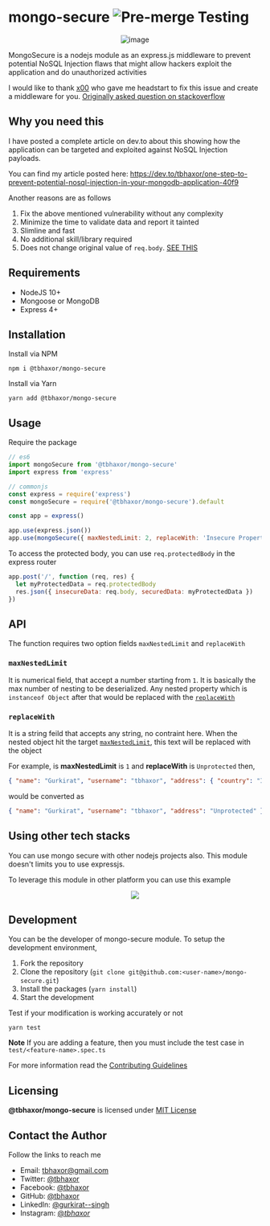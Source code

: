 # mongo-secure ![Pre-merge Testing](https://github.com/tbhaxor/mongo-secure/workflows/Pre-merge%20Testing/badge.svg)

<p style="text-align: center">
  <img src="https://i.ibb.co/HdV3SLS/image.png" alt="image" border="0">
</p>

MongoSecure is a nodejs module as an express.js middleware to prevent potential NoSQL Injection flaws that might allow hackers exploit the application and do unauthorized activities

I would like to thank [x00](https://stackoverflow.com/users/12610347/x00) who gave me headstart to fix this issue and create a middleware for you. [Originally asked question on stackoverflow](https://stackoverflow.com/questions/59394484/expressjs-set-the-depth-of-json-parsing)

## Why you need this

I have posted a complete article on dev.to about this showing how the application can be targeted and exploited against NoSQL Injection payloads.

You can find my article posted here: https://dev.to/tbhaxor/one-step-to-prevent-potential-nosql-injection-in-your-mongodb-application-40f9

Another reasons are as follows

1. Fix the above mentioned vulnerability without any complexity
2. Minimize the time to validate data and report it tainted
3. Slimline and fast
4. No additional skill/library required
5. Does not change original value of `req.body`. [SEE THIS](#usage)

## Requirements

- NodeJS 10+
- Mongoose or MongoDB
- Express 4+

## Installation

Install via NPM

```
npm i @tbhaxor/mongo-secure
```

Install via Yarn

```
yarn add @tbhaxor/mongo-secure
```

## Usage

Require the package

```js
// es6
import mongoSecure from '@tbhaxor/mongo-secure'
import express from 'express'

// commonjs
const express = require('express')
const mongoSecure = require('@tbhaxor/mongo-secure').default

const app = express()

app.use(express.json())
app.use(mongoSecure({ maxNestedLimit: 2, replaceWith: 'Insecure Property Detected' })) // use it after `express.json` middleware
```

To access the protected body, you can use `req.protectedBody` in the express router

```js
app.post('/', function (req, res) {
  let myProtectedData = req.protectedBody
  res.json({ insecureData: req.body, securedData: myProtectedData })
})
```

## API

The function requires two option fields `maxNestedLimit` and `replaceWith`

### `maxNestedLimit`

It is numerical field, that accept a number starting from `1`. It is basically the max number of nesting to be deserialized. Any nested property which is `instanceof Object` after that would be replaced with the [`replaceWith`](#replacewith)

### `replaceWith`

It is a string feild that accepts any string, no contraint here. When the nested object hit the target [`maxNestedLimit`](#maxnestedlimit), this text will be replaced with the object

For example, is **maxNestedLimit** is `1` and **replaceWith** is `Unprotected` then,

```json
{ "name": "Gurkirat", "username": "tbhaxor", "address": { "country": "India", "location": "New Delhi" } }
```

would be converted as

```json
{ "name": "Gurkirat", "username": "tbhaxor", "address": "Unprotected" }
```

## Using other tech stacks

You can use mongo secure with other nodejs projects also. This module doesn't limits you to use expressjs.

To leverage this module in other platform you can use this example

<p style="text-align: center">
  <img src="https://i.ibb.co/SnDXgY3/image.png" />
</p>

## Development

You can be the developer of mongo-secure module. To setup the development environment,

1. Fork the repository
2. Clone the repository (`git clone git@github.com:<user-name>/mongo-secure.git`)
3. Install the packages (`yarn install`)
4. Start the development

Test if your modification is working accurately or not

```
yarn test
```

**Note** If you are adding a feature, then you must include the test case in `test/<feature-name>.spec.ts`

For more information read the [Contributing Guidelines](https://github.com/tbhaxor/mongo-secure/blob/main/CONTRIBUTING.md)

## Licensing

**@tbhaxor/mongo-secure** is licensed under [MIT License](https://github.com/tbhaxor/mongo-secure/blob/main/LICENSE)

## Contact the Author

Follow the links to reach me

- Email: tbhaxor@gmail.com
- Twitter: [@tbhaxor](https://twitter.com/tbhaxor)
- Facebook: [@tbhaxor](https://fb.com/tbhaxor)
- GitHub: [@tbhaxor](https://github.com/tbhaxor)
- LinkedIn: [@gurkirat--singh](https://www.linkedin.com/in/gurkirat--singh)
- Instagram: [@_tbhaxor_](https://instagram.com/_tbhaxor_)
